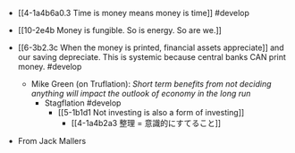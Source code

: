 - [[4-1a4b6a0.3 Time is money means money is time]] #develop

- [[10-2e4b Money is fungible. So is energy. So are we.]]

- [[6-3b2.3c When the money is printed, financial assets appreciate]] and our saving depreciate. This is systemic because central banks CAN print money. #develop
	- Mike Green (on Truflation): *Short term benefits from not deciding anything will impact the outlook of economy in the long run*
		- Stagflation #develop
			- [[5-1b1d1 Not investing is also a form of investing]]
				- [[4-1a4b2a3 整理 = 意識的にすてること]]

- From Jack Mallers
